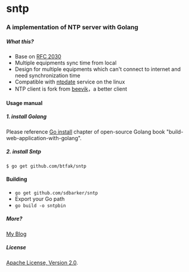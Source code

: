 sntp
====

### A implementation of NTP server with Golang
##### What this?
- Base on [RFC 2030](http://tools.ietf.org/html/rfc2030)
- Multiple equipments sync time from local
- Design for multiple equipments which can't connect to internet and need synchronization time
- Compatible with [ntpdate](http://www.eecis.udel.edu/~mills/ntp/html/ntpdate.html) service on the linux
- NTP client is fork from [beevik](https://github.com/beevik/ntp/)，a better client

#### Usage manual
##### 1. install Golang

Please reference  [Go install](https://github.com/astaxie/build-web-application-with-golang/blob/master/ebook/01.1.md) chapter of open-source Golang book "build-web-application-with-golang".

##### 2. install Sntp

    $ go get github.com/btfak/sntp

#### Building
* `go get github.com/sdbarker/sntp`
* Export your Go path
* `go build -o sntpbin`

##### More? 
[My Blog](http://www.btfak.com)

##### License
[Apache License, Version 2.0](http://www.apache.org/licenses/LICENSE-2.0.html).
